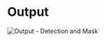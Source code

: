 # Output

![Output - Detection and Mask](https://github.com/Sushant369/Side-Portion-of-Car-Detection-and-Extraction-using-Dectron2-on-the-custom-dataset/assets/72655705/72619101-13ca-4214-85ce-141c33537c65)
